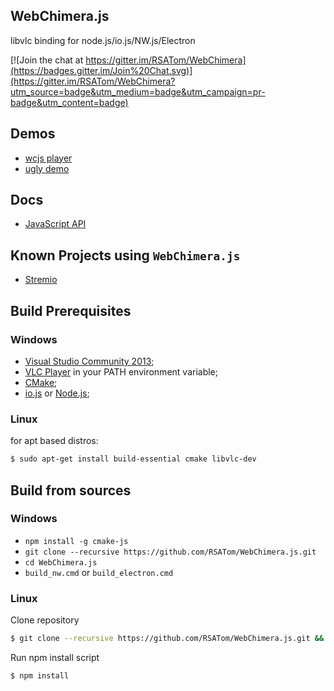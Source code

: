WebChimera.js
---
libvlc binding for node.js/io.js/NW.js/Electron

[![Join the chat at https://gitter.im/RSATom/WebChimera](https://badges.gitter.im/Join%20Chat.svg)](https://gitter.im/RSATom/WebChimera?utm_source=badge&utm_medium=badge&utm_campaign=pr-badge&utm_content=badge)

## Demos
* [wcjs player](https://github.com/jaruba/wcjs-player)
* [ugly demo](https://github.com/RSATom/wcjs-ugly-demo)

## Docs
* [JavaScript API](https://github.com/RSATom/WebChimera.js/wiki/JavaScript-API)

## Known Projects using `WebChimera.js`
* [Stremio](http://blog.strem.io/post/121596387436/alpha-of-stremio-2-0)

## Build Prerequisites
### Windows
* [Visual Studio Community 2013](https://www.visualstudio.com/en-us/products/visual-studio-community-vs.aspx);
* [VLC Player](http://www.videolan.org/vlc/download-windows.html) in your PATH environment variable;
* [CMake](http://www.cmake.org/);
* [io.js](https://iojs.org) or [Node.js](https://nodejs.org);

### Linux
for apt based distros:
```bash
$ sudo apt-get install build-essential cmake libvlc-dev
```

## Build from sources
### Windows
* `npm install -g cmake-js`
* `git clone --recursive https://github.com/RSATom/WebChimera.js.git`
* `cd WebChimera.js`
* `build_nw.cmd` or `build_electron.cmd`

### Linux
Clone repository
```bash
$ git clone --recursive https://github.com/RSATom/WebChimera.js.git && cd WebChimera.js
```

Run npm install script
```bash
$ npm install
```
